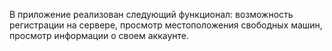 В приложение реализован следующий функционал: возможность регистрации на сервере, просмотр местоположения свободных машин, просмотр информации о своем аккаунте.
